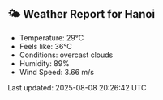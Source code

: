 <!-- WEATHER-START -->
## 🌤 Weather Report for Hanoi

- Temperature: 29°C
- Feels like: 36°C
- Conditions: overcast clouds
- Humidity: 89%
- Wind Speed: 3.66 m/s

Last updated: 2025-08-08 20:26:42 UTC
<!-- WEATHER-END -->
